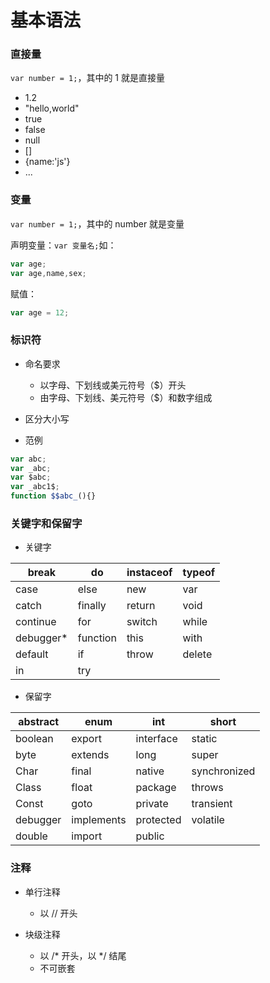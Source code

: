 # 基本语法

### 直接量

`var number = 1;`，其中的 1 就是直接量

- 1.2
- "hello,world"
- true
- false
- null
- []
- {name:'js'}
- ...

### 变量

`var number = 1;`，其中的 number 就是变量

声明变量：`var 变量名;`如：

```javascript
var age;
var age,name,sex;
```
赋值：

```javascript
var age = 12;
```

### 标识符

- 命名要求
  - 以字母、下划线或美元符号（$）开头
  - 由字母、下划线、美元符号（$）和数字组成

- 区分大小写

- 范例

```javascript
var abc;
var _abc;
var $abc;
var _abc1$;
function $$abc_(){}
```

### 关键字和保留字

- 关键字

| break | do | instaceof | typeof |
| --- | --- | --- | --- |
| case | else | new | var |
| catch | finally | return | void |
| continue | for | switch | while |
| debugger* | function | this | with |
| default | if | throw | delete |
| in | try |  |  |

- 保留字


| abstract | enum | int | short |
| --- | --- | --- | --- |
| boolean | export | interface | static |
| byte | extends | long | super |
| Char | final | native | synchronized |
| Class | float | package | throws |
| Const | goto | private | transient |
| debugger | implements | protected | volatile |
| double | import | public |  |


### 注释

- 单行注释
  - 以 // 开头

- 块级注释
  - 以 /* 开头，以 */ 结尾
  - 不可嵌套

